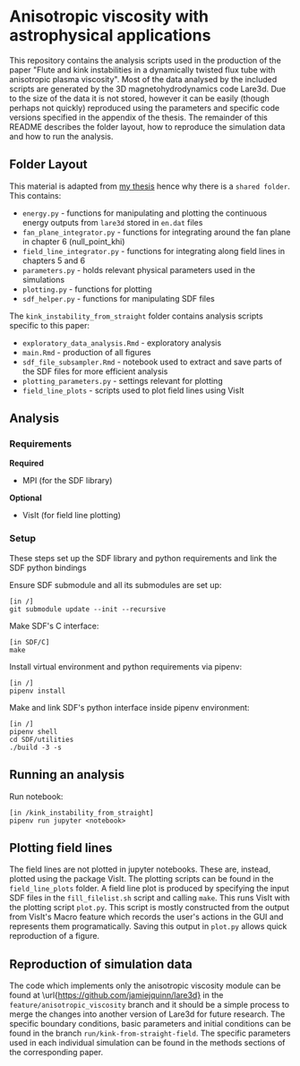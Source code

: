 # Anisotropic viscosity with astrophysical applications

This repository contains the analysis scripts used in the production of the paper "Flute and kink instabilities in a dynamically twisted flux tube with anisotropic plasma viscosity". Most of the data analysed by the included scripts are generated by the 3D magnetohydrodynamics code Lare3d. Due to the size of the data it is not stored, however it can be easily (though perhaps not quickly) reproduced using the parameters and specific code versions specified in the appendix of the thesis. The remainder of this README describes the folder layout, how to reproduce the simulation data and how to run the analysis.

## Folder Layout

This material is adapted from [my thesis](https://github.com/JamieJQuinn/Thesis) hence why there is a `shared folder`. This contains:

- `energy.py` - functions for manipulating and plotting the continuous energy outputs from `lare3d` stored in `en.dat` files
- `fan_plane_integrator.py` - functions for integrating around the fan plane in chapter 6 (null_point_khi)
- `field_line_integrator.py` - functions for integrating along field lines in chapters 5 and 6
- `parameters.py` - holds relevant physical parameters used in the simulations
- `plotting.py` - functions for plotting
- `sdf_helper.py` - functions for manipulating SDF files

The `kink_instability_from_straight` folder contains analysis scripts specific to this paper:

- `exploratory_data_analysis.Rmd` - exploratory analysis
- `main.Rmd` - production of all figures
- `sdf_file_subsampler.Rmd` - notebook used to extract and save parts of the SDF files for more efficient analysis
- `plotting_parameters.py` - settings relevant for plotting
- `field_line_plots` - scripts used to plot field lines using VisIt


## Analysis

### Requirements

**Required**
- MPI (for the SDF library)

**Optional**
- VisIt (for field line plotting)

### Setup

These steps set up the SDF library and python requirements and link the SDF python bindings

Ensure SDF submodule and all its submodules are set up:
```
[in /]
git submodule update --init --recursive
```

Make SDF's C interface:
```
[in SDF/C]
make
```

Install virtual environment and python requirements via pipenv:
```
[in /]
pipenv install
```

Make and link SDF's python interface inside pipenv environment:
```
[in /]
pipenv shell
cd SDF/utilities
./build -3 -s
```

## Running an analysis

Run notebook:
```
[in /kink_instability_from_straight]
pipenv run jupyter <notebook>
```

## Plotting field lines

The field lines are not plotted in jupyter notebooks. These are, instead, plotted using the package VisIt. The plotting scripts can be found in the `field_line_plots` folder. A field line plot is produced by specifying the input SDF files in the `fill_filelist.sh` script and calling `make`. This runs VisIt with the plotting script `plot.py`. This script is mostly constructed from the output from VisIt's Macro feature which records the user's actions in the GUI and represents them programatically. Saving this output in `plot.py` allows quick reproduction of a figure.

## Reproduction of simulation data

The code which implements only the anisotropic viscosity module can be found at \url{https://github.com/jamiejquinn/lare3d} in the `feature/anisotropic_viscosity` branch and it should be a simple process to merge the changes into another version of Lare3d for future research. The specific boundary conditions, basic parameters and initial conditions can be found in the branch `run/kink-from-straight-field`. The specific parameters used in each individual simulation can be found in the methods sections of the corresponding paper.
